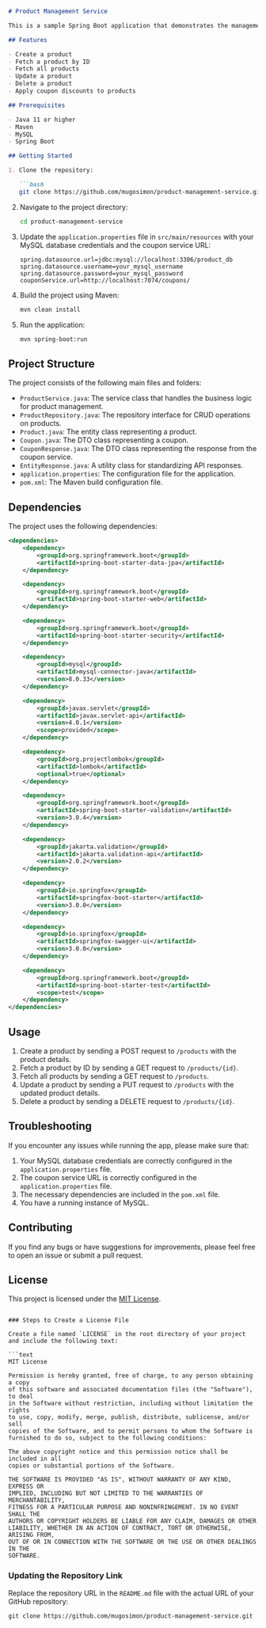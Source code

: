 ```markdown
# Product Management Service

This is a sample Spring Boot application that demonstrates the management of products, including creation, fetching, updating, and deleting products. It also integrates with a coupon service to apply discounts to products.

## Features

- Create a product
- Fetch a product by ID
- Fetch all products
- Update a product
- Delete a product
- Apply coupon discounts to products

## Prerequisites

- Java 11 or higher
- Maven
- MySQL
- Spring Boot

## Getting Started

1. Clone the repository:

   ```bash
   git clone https://github.com/mugosimon/product-management-service.git
   ```

2. Navigate to the project directory:

   ```bash
   cd product-management-service
   ```

3. Update the `application.properties` file in `src/main/resources` with your MySQL database credentials and the coupon service URL:

   ```properties
   spring.datasource.url=jdbc:mysql://localhost:3306/product_db
   spring.datasource.username=your_mysql_username
   spring.datasource.password=your_mysql_password
   couponService.url=http://localhost:7074/coupons/
   ```

4. Build the project using Maven:

   ```bash
   mvn clean install
   ```

5. Run the application:

   ```bash
   mvn spring-boot:run
   ```

## Project Structure

The project consists of the following main files and folders:

- `ProductService.java`: The service class that handles the business logic for product management.
- `ProductRepository.java`: The repository interface for CRUD operations on products.
- `Product.java`: The entity class representing a product.
- `Coupon.java`: The DTO class representing a coupon.
- `CouponResponse.java`: The DTO class representing the response from the coupon service.
- `EntityResponse.java`: A utility class for standardizing API responses.
- `application.properties`: The configuration file for the application.
- `pom.xml`: The Maven build configuration file.

## Dependencies

The project uses the following dependencies:

```xml
<dependencies>
    <dependency>
        <groupId>org.springframework.boot</groupId>
        <artifactId>spring-boot-starter-data-jpa</artifactId>
    </dependency>

    <dependency>
        <groupId>org.springframework.boot</groupId>
        <artifactId>spring-boot-starter-web</artifactId>
    </dependency>

    <dependency>
        <groupId>org.springframework.boot</groupId>
        <artifactId>spring-boot-starter-security</artifactId>
    </dependency>

    <dependency>
        <groupId>mysql</groupId>
        <artifactId>mysql-connector-java</artifactId>
        <version>8.0.33</version>
    </dependency>

    <dependency>
        <groupId>javax.servlet</groupId>
        <artifactId>javax.servlet-api</artifactId>
        <version>4.0.1</version>
        <scope>provided</scope>
    </dependency>

    <dependency>
        <groupId>org.projectlombok</groupId>
        <artifactId>lombok</artifactId>
        <optional>true</optional>
    </dependency>

    <dependency>
        <groupId>org.springframework.boot</groupId>
        <artifactId>spring-boot-starter-validation</artifactId>
        <version>3.0.4</version>
    </dependency>

    <dependency>
        <groupId>jakarta.validation</groupId>
        <artifactId>jakarta.validation-api</artifactId>
        <version>2.0.2</version>
    </dependency>

    <dependency>
        <groupId>io.springfox</groupId>
        <artifactId>springfox-boot-starter</artifactId>
        <version>3.0.0</version>
    </dependency>

    <dependency>
        <groupId>io.springfox</groupId>
        <artifactId>springfox-swagger-ui</artifactId>
        <version>3.0.0</version>
    </dependency>

    <dependency>
        <groupId>org.springframework.boot</groupId>
        <artifactId>spring-boot-starter-test</artifactId>
        <scope>test</scope>
    </dependency>
</dependencies>
```

## Usage

1. Create a product by sending a POST request to `/products` with the product details.
2. Fetch a product by ID by sending a GET request to `/products/{id}`.
3. Fetch all products by sending a GET request to `/products`.
4. Update a product by sending a PUT request to `/products` with the updated product details.
5. Delete a product by sending a DELETE request to `/products/{id}`.

## Troubleshooting

If you encounter any issues while running the app, please make sure that:

1. Your MySQL database credentials are correctly configured in the `application.properties` file.
2. The coupon service URL is correctly configured in the `application.properties` file.
3. The necessary dependencies are included in the `pom.xml` file.
4. You have a running instance of MySQL.

## Contributing

If you find any bugs or have suggestions for improvements, please feel free to open an issue or submit a pull request.

## License

This project is licensed under the [MIT License](LICENSE).
```

### Steps to Create a License File

Create a file named `LICENSE` in the root directory of your project and include the following text:

```text
MIT License

Permission is hereby granted, free of charge, to any person obtaining a copy
of this software and associated documentation files (the "Software"), to deal
in the Software without restriction, including without limitation the rights
to use, copy, modify, merge, publish, distribute, sublicense, and/or sell
copies of the Software, and to permit persons to whom the Software is
furnished to do so, subject to the following conditions:

The above copyright notice and this permission notice shall be included in all
copies or substantial portions of the Software.

THE SOFTWARE IS PROVIDED "AS IS", WITHOUT WARRANTY OF ANY KIND, EXPRESS OR
IMPLIED, INCLUDING BUT NOT LIMITED TO THE WARRANTIES OF MERCHANTABILITY,
FITNESS FOR A PARTICULAR PURPOSE AND NONINFRINGEMENT. IN NO EVENT SHALL THE
AUTHORS OR COPYRIGHT HOLDERS BE LIABLE FOR ANY CLAIM, DAMAGES OR OTHER
LIABILITY, WHETHER IN AN ACTION OF CONTRACT, TORT OR OTHERWISE, ARISING FROM,
OUT OF OR IN CONNECTION WITH THE SOFTWARE OR THE USE OR OTHER DEALINGS IN THE
SOFTWARE.
```

### Updating the Repository Link

Replace the repository URL in the `README.md` file with the actual URL of your GitHub repository:

```markdown
git clone https://github.com/mugosimon/product-management-service.git
